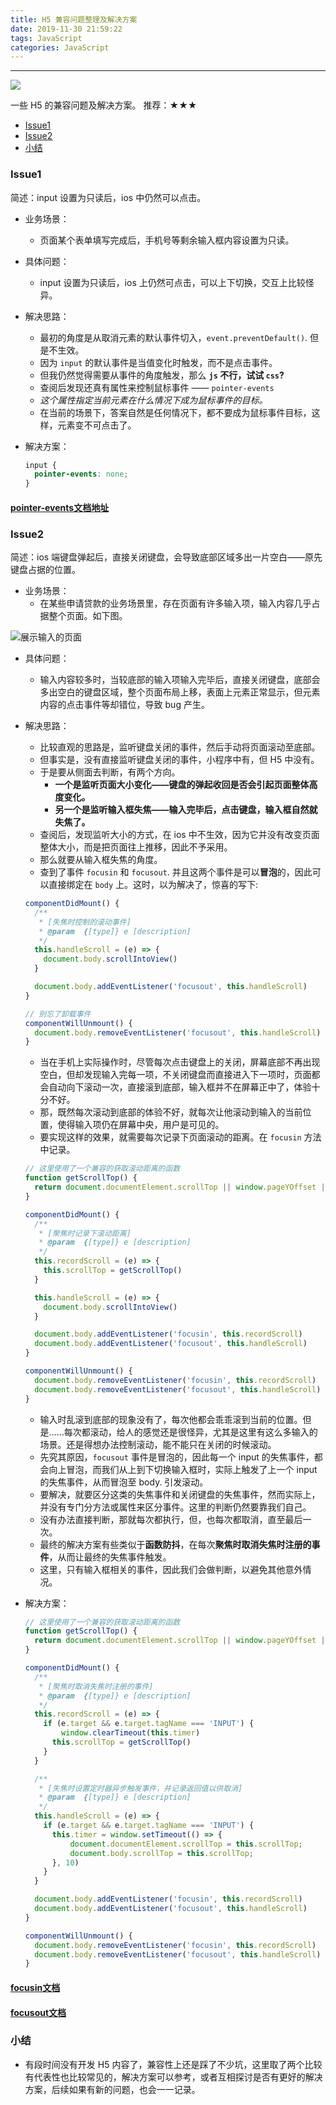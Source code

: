 ```yaml
---
title: H5 兼容问题整理及解决方案
date: 2019-11-30 21:59:22
tags: JavaScript
categories: JavaScript
---
```


<hr/>

![](/2019/11/30/something-about-h5/unphoto.jpg)

一些 H5 的兼容问题及解决方案。
推荐：★★★

<!-- more -->

* [Issue1](#issue1)
* [Issue2](#issue2)
* [小结](#小结)

### Issue1

简述：input 设置为只读后，ios 中仍然可以点击。

* 业务场景：
  * 页面某个表单填写完成后，手机号等剩余输入框内容设置为只读。

* 具体问题：
  * input 设置为只读后，ios 上仍然可点击，可以上下切换，交互上比较怪异。

* 解决思路：
  * 最初的角度是从取消元素的默认事件切入，`event.preventDefault()`. 但是不生效。
  * 因为 `input` 的默认事件是当值变化时触发，而不是点击事件。
  * 但我仍然觉得需要从事件的角度触发，那么  **`js` 不行，试试 `css`?**
  * 查阅后发现还真有属性来控制鼠标事件 —— `pointer-events`
  * *这个属性指定当前元素在什么情况下成为鼠标事件的目标。*
  * 在当前的场景下，答案自然是任何情况下，都不要成为鼠标事件目标，这样，元素变不可点击了。

* 解决方案：

  ```css
  input {
  	pointer-events: none;
  }
  ```

#### [pointer-events文档地址](https://developer.mozilla.org/zh-CN/docs/Web/CSS/pointer-events)


### Issue2

简述：ios 端键盘弹起后，直接关闭键盘，会导致底部区域多出一片空白——原先键盘占据的位置。

* 业务场景：
  * 在某些申请贷款的业务场景里，存在页面有许多输入项，输入内容几乎占据整个页面。如下图。

![展示输入的页面](/2019/11/30/something-about-h5/demo.png)

* 具体问题：
  * 输入内容较多时，当较底部的输入项输入完毕后，直接关闭键盘，底部会多出空白的键盘区域，整个页面布局上移，表面上元素正常显示，但元素内容的点击事件等却错位，导致 bug 产生。

* 解决思路：
  * 比较直观的思路是，监听键盘关闭的事件，然后手动将页面滚动至底部。
  * 但事实是，没有直接监听键盘关闭的事件，小程序中有，但 H5 中没有。
  * 于是要从侧面去判断，有两个方向。
    * **一个是监听页面大小变化——键盘的弹起收回是否会引起页面整体高度变化。**
    * **另一个是监听输入框失焦——输入完毕后，点击键盘，输入框自然就失焦了。**
  * 查阅后，发现监听大小的方式，在 ios 中不生效，因为它并没有改变页面整体大小，而是把页面往上推移，因此不予采用。
  * 那么就要从输入框失焦的角度。
  * 查到了事件 `focusin` 和 `focusout`. 并且这两个事件是可以**冒泡**的，因此可以直接绑定在 `body` 上。这时，以为解决了，惊喜的写下:

  ```javascript
  componentDidMount() {
    /**
     * [失焦时控制的滚动事件]
     * @param  {[type]} e [description]
     */
    this.handleScroll = (e) => {
      document.body.scrollIntoView()
    }

  	document.body.addEventListener('focusout', this.handleScroll)
  }

  // 别忘了卸载事件
  componentWillUnmount() {
  	document.body.removeEventListener('focusout', this.handleScroll)
  }
  ```

  * 当在手机上实际操作时，尽管每次点击键盘上的关闭，屏幕底部不再出现空白，但却发现输入完每一项，不关闭键盘而直接进入下一项时，页面都会自动向下滚动一次，直接滚到底部，输入框并不在屏幕正中了，体验十分不好。
  * 那，既然每次滚动到底部的体验不好，就每次让他滚动到输入的当前位置，使得输入项仍在屏幕中央，用户是可见的。
  * 要实现这样的效果，就需要每次记录下页面滚动的距离。在 `focusin` 方法中记录。

  ```javascript
  // 这里使用了一个兼容的获取滚动距离的函数
  function getScrollTop() {
    return document.documentElement.scrollTop || window.pageYOffset || document.body.scrollTop
  }

  componentDidMount() {
    /**
     * [聚焦时记录下滚动距离]
     * @param  {[type]} e [description]
     */
    this.recordScroll = (e) => {
      this.scrollTop = getScrollTop()
    }

    this.handleScroll = (e) => {
      document.body.scrollIntoView()
    }

    document.body.addEventListener('focusin', this.recordScroll)
  	document.body.addEventListener('focusout', this.handleScroll)
  }

  componentWillUnmount() {
    document.body.removeEventListener('focusin', this.recordScroll)
  	document.body.removeEventListener('focusout', this.handleScroll)
  }
  ```

  * 输入时乱滚到底部的现象没有了，每次他都会乖乖滚到当前的位置。但是……每次都滚动，给人的感觉还是很怪异，尤其是这里有这么多输入的场景。还是得想办法控制滚动，能不能只在关闭的时候滚动。
  * 先究其原因，`focusout` 事件是冒泡的，因此每一个 input 的失焦事件，都会向上冒泡，而我们从上到下切换输入框时，实际上触发了上一个 input 的失焦事件，从而冒泡至 body. 引发滚动。
  * 要解决，就要区分这类的失焦事件和关闭键盘的失焦事件，然而实际上，并没有专门分方法或属性来区分事件。这里的判断仍然要靠我们自己。
  * 没有办法直接判断，那就每次都执行，但，也每次都取消，直至最后一次。
  * 最终的解决方案有些类似于**函数防抖**，在每次**聚焦时取消失焦时注册的事件**，从而让最终的失焦事件触发。
  * 这里，只有输入框相关的事件，因此我们会做判断，以避免其他意外情况。

* 解决方案：

  ```javascript
  // 这里使用了一个兼容的获取滚动距离的函数
  function getScrollTop() {
    return document.documentElement.scrollTop || window.pageYOffset || document.body.scrollTop
  }

  componentDidMount() {
    /**
     * [聚焦时取消失焦时注册的事件]
     * @param  {[type]} e [description]
     */
    this.recordScroll = (e) => {
      if (e.target && e.target.tagName === 'INPUT') {
    	  window.clearTimeout(this.timer)
  	    this.scrollTop = getScrollTop()
      }
    }

    /**
     * [失焦时设置定时器异步触发事件，并记录返回值以供取消]
     * @param  {[type]} e [description]
     */
    this.handleScroll = (e) => {
      if (e.target && e.target.tagName === 'INPUT') {
        this.timer = window.setTimeout(() => {
  		    document.documentElement.scrollTop = this.scrollTop;
      		document.body.scrollTop = this.scrollTop;
        }, 10)
      }
    }

    document.body.addEventListener('focusin', this.recordScroll)
  	document.body.addEventListener('focusout', this.handleScroll)
  }

  componentWillUnmount() {
    document.body.removeEventListener('focusin', this.recordScroll)
  	document.body.removeEventListener('focusout', this.handleScroll)
  }
  ```

#### [focusin文档](https://developer.mozilla.org/zh-CN/docs/Web/Events/focusin)
#### [focusout文档](https://developer.mozilla.org/zh-CN/docs/Web/Events/focusout)

### 小结

* 有段时间没有开发 H5 内容了，兼容性上还是踩了不少坑，这里取了两个比较有代表性也比较常见的，解决方案可以参考，或者互相探讨是否有更好的解决方案，后续如果有新的问题，也会一一记录。
